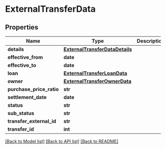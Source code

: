 # ExternalTransferData

## Properties
Name | Type | Description | Notes
------------ | ------------- | ------------- | -------------
**details** | [**ExternalTransferDataDetails**](ExternalTransferDataDetails.md) |  | [optional] 
**effective_from** | **date** |  | [optional] 
**effective_to** | **date** |  | [optional] 
**loan** | [**ExternalTransferLoanData**](ExternalTransferLoanData.md) |  | [optional] 
**owner** | [**ExternalTransferOwnerData**](ExternalTransferOwnerData.md) |  | [optional] 
**purchase_price_ratio** | **str** |  | [optional] 
**settlement_date** | **date** |  | [optional] 
**status** | **str** |  | [optional] 
**sub_status** | **str** |  | [optional] 
**transfer_external_id** | **str** |  | [optional] 
**transfer_id** | **int** |  | [optional] 

[[Back to Model list]](../README.md#documentation-for-models) [[Back to API list]](../README.md#documentation-for-api-endpoints) [[Back to README]](../README.md)

